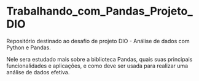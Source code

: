 # Trabalhando_com_Pandas_Projeto_DIO
Repositório destinado ao desafio de projeto DIO - Análise de dados com Python e Pandas.<p>
Nele sera estudado mais sobre a biblioteca Pandas, quais suas principais funcionalidades e aplicações, e como deve ser usada para realizar uma análise de dados efetiva.

